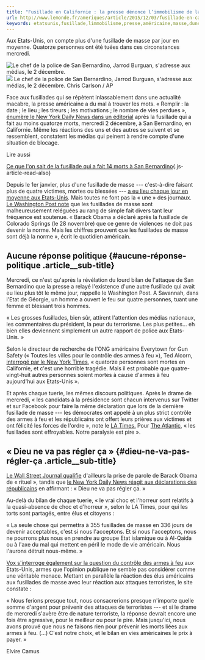```yaml
---
title: "Fusillade en Californie : la presse dénonce l’immobilisme de la société américaine"
url: http://www.lemonde.fr/ameriques/article/2015/12/03/fusillade-en-californie-la-presse-pointe-du-doigt-l-immobilisme-de-la-societe-americaine_4823775_3222.html
keywords: etatsunis,fusillade,limmobilisme,presse,américaine,masse,dune,armes,société,fusillades,feu,york,californie,times,san,dénonce
---
```

Aux Etats-Unis, on compte plus d'une fusillade de masse par jour en moyenne. Quatorze personnes ont été tuées dans ces circonstances mercredi.

![Le chef de la police de San Bernardino, Jarrod Burguan, s\'adresse aux médias, le 2 décembre.](https://img.lemde.fr/2015/12/02/0/0/4920/3312/688/0/60/0/7514bd2_1f1fab3169e648158aa63469be417435-1f1fab3169e648158aa63469be417435-0.jpg) ![](https://img.lemde.fr/2015/12/02/0/0/4920/3312/688/0/60/0/7514bd2_1f1fab3169e648158aa63469be417435-1f1fab3169e648158aa63469be417435-0.jpg) Le chef de la police de San Bernardino, Jarrod Burguan, s\'adresse aux médias, le 2 décembre. Chris Carlson / AP

Face aux fusillades qui se répètent inlassablement dans une actualité macabre, la presse américaine a du mal à trouver les mots. « Remplir : la date ; le lieu ; les tireurs ; les motivations ; le nombre de vies perdues », [énumère le New York Daily News dans un éditorial](http://www.nydailynews.com/opinion/editorial-battlefield-u-s-article-1.2453449) après la fusillade qui a fait au moins quatorze morts, mercredi 2 décembre, à San Bernardino, en Californie. Même les réactions des uns et des autres se suivent et se ressemblent, constatent les médias qui peinent à rendre compte d'une situation de blocage.

Lire aussi

[Ce que l'on sait de la fusillade qui a fait 14 morts à San Bernardino](https://www.lemonde.fr/ameriques/article/2015/12/02/californie-fusillade-a-san-bernardino_4822600_3222.html){.js-article-read-also}

Depuis le 1er janvier, plus d'une fusillade de masse --- c'est-à-dire faisant plus de quatre victimes, mortes ou blessées --- [a eu lieu chaque jour en moyenne aux Etats-Unis](http://www.lemonde.fr/ameriques/article/2015/12/03/aux-etats-unis-plus-d-une-fusillade-a-lieu-chaque-jour-en-moyenne_4823409_3222.html). Mais toutes ne font pas la « une » des journaux. [Le Washington Post note](https://www.washingtonpost.com/news/wonk/wp/2015/12/02/the-other-mass-shooting-that-happened-today-in-the-united-states/) que les fusillades de masse sont malheureusement reléguées au rang de simple fait divers tant leur fréquence est soutenue. « Barack Obama a déclaré après la fusillade de Colorado Springs (le 28 novembre) que ce genre de violences ne doit pas devenir la norme. Mais les chiffres prouvent que les fusillades de masse sont déjà la norme », écrit le quotidien américain.

Aucune réponse politique {#aucune-réponse-politique .article__sub-title}
------------------------

Mercredi, ce n'est qu'après la révélation du lourd bilan de l'attaque de San Bernardino que la presse a relayé l'existence d'une autre fusillade qui avait eu lieu plus tôt le même jour, rappelle le Washington Post. A Savannah, dans l'Etat de Géorgie, un homme a ouvert le feu sur quatre personnes, tuant une femme et blessant trois hommes.

« Les grosses fusillades, bien sûr, attirent l'attention des médias nationaux, les commentaires du président, la peur du terrorisme. Les plus petites... eh bien elles deviennent simplement un autre rapport de police aux Etats-Unis. »

Selon le directeur de recherche de l'ONG américaine Everytown for Gun Safety (« Toutes les villes pour le contrôle des armes à feu »), Ted Alcorn, [interrogé par le New York Times](http://www.nytimes.com/2015/12/03/us/how-often-do-mass-shootings-occur-on-average-every-day-records-show.html), « quatorze personnes sont mortes en Californie, et c'est une horrible tragédie. Mais il est probable que quatre-vingt-huit autres personnes soient mortes à cause d'armes à feu aujourd'hui aux Etats-Unis ».

Et après chaque tuerie, les mêmes discours politiques. Après le drame de mercredi, « les candidats à la présidence sont chacun intervenus sur Twitter et sur Facebook pour faire la même déclaration que lors de la dernière fusillade de masse --- les démocrates ont appelé à un plus strict contrôle des armes à feu et les républicains ont offert leurs prières aux victimes et ont félicité les forces de l'ordre », note le [LA Times.](http://www.latimes.com/entertainment/tv/showtracker/la-et-st-san-bernardino-shooting-mcnamara-notebook-20151202-column.html) Pour [The Atlantic](http://www.theatlantic.com/politics/archive/2015/12/the-abomination-of-gun-violence/418527/), « les fusillades sont effroyables. Notre paralysie est pire ».

« Dieu ne va pas régler ça » {#dieu-ne-va-pas-régler-ça .article__sub-title}
----------------------------

[Le Wall Street Journal qualifie](http://blogs.wsj.com/washwire/2015/12/02/in-grim-ritual-barack-obama-again-calls-for-stricter-gun-control-after-mass-shooting/) d'ailleurs la prise de parole de Barack Obama de « rituel », tandis que [le New York Daily News réagit aux déclarations des républicains](http://www.nydailynews.com/news/politics/gop-candidates-call-prayers-calf-massacre-article-1.2453261) en affirmant : « Dieu ne va pas régler ça. »

Au-delà du bilan de chaque tuerie, « le vrai choc et l'horreur sont relatifs à la quasi-absence de choc et d'horreur », selon le LA Times, pour qui les torts sont partagés, entre élus et citoyens :

« La seule chose qui permettra à 355 fusillades de masse en 336 jours de devenir acceptables, c'est si nous l'acceptons. Et si nous l'acceptons, nous ne pourrons plus nous en prendre au groupe Etat islamique ou à Al-Qaida ou à l'axe du mal qui mettent en péril le mode de vie américain. Nous l'aurons détruit nous-même. »

[Vox s'interroge également sur la question du contrôle des armes à feu](http://www.vox.com/2015/12/3/9841262/obama-california-shooting-san-bernardino) aux Etats-Unis, armes que l'opinion publique ne semble pas considérer comme une véritable menace. Mettant en parallèle la réaction des élus américains aux fusillades de masse avec leur réaction aux attaques terroristes, le site constate :

« Nous ferions presque tout, nous consacrerions presque n'importe quelle somme d'argent pour prévenir des attaques de terroristes --- et si le drame de mercredi s'avère être de nature terroriste, la réponse devrait encore une fois être agressive, pour le meilleur ou pour le pire. Mais jusqu'ici, nous avons prouvé que nous ne faisons rien pour prévenir les morts liées aux armes à feu. (...) C'est notre choix, et le bilan en vies américaines le prix à payer. »

Elvire Camus
